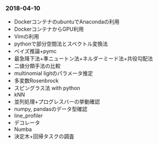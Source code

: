 ### 2018-04-10
- DockerコンテナのubuntuでAnacondaの利用
- DockerコンテナからGPU利用
- Vimの利用
- pythonで部分空間法とスペクトル変換法
- ベイズ推論+pymc
- 最急降下法+準ニュートン法+ネルダーミード法+共役勾配法
- 二値分類手法の比較
- multinomial ligitのパラメータ推定
- 多変数Rosenbrock
- スピングラス法 with python
- kNN
- 並列処理+プログレスバーの挙動確認
- numpy, pandasのデータ型確認
- line_profiler
- デコレータ
- Numba
- 決定木+回帰タスクの調査
